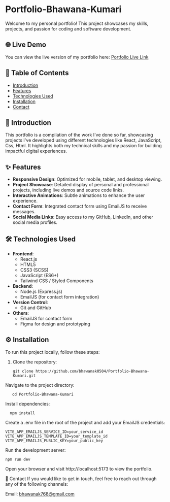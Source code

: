 # Portfolio-Bhawana-Kumari

Welcome to my personal portfolio! This project showcases my skills, projects, and passion for coding and software development.

## 🌐 Live Demo

You can view the live version of my portfolio here: [Portfolio Live Link](http://localhost:5173/)

## 📜 Table of Contents

- [Introduction](#introduction)
- [Features](#features)
- [Technologies Used](#technologies-used)
- [Installation](#installation)
- [Contact](#contact)

## 🚀 Introduction

This portfolio is a compilation of the work I've done so far, showcasing projects I've developed using different technologies like React, JavaScript, Css, Html. It highlights both my technical skills and my passion for building impactful digital experiences.

## ✨ Features

- **Responsive Design**: Optimized for mobile, tablet, and desktop viewing.
- **Project Showcase**: Detailed display of personal and professional projects, including live demos and source code links.
- **Interactive Animations**: Subtle animations to enhance the user experience.
- **Contact Form**: Integrated contact form using EmailJS to receive messages.
- **Social Media Links**: Easy access to my GitHub, LinkedIn, and other social media profiles.

## 🛠️ Technologies Used

- **Frontend**: 
  - React.js
  - HTML5
  - CSS3 (SCSS)
  - JavaScript (ES6+)
  - Tailwind CSS / Styled Components
- **Backend**:
  - Node.js (Express.js)
  - EmailJS (for contact form integration)
- **Version Control**:
  - Git and GitHub
- **Others**:
  - EmailJS for contact form
  - Figma for design and prototyping

## ⚙️ Installation

To run this project locally, follow these steps:

1. Clone the repository:
  
       git clone https://github.com/bhawanak0504/Portfolio-Bhawana-Kumari.git

Navigate to the project directory:


       cd Portfolio-Bhawana-Kumari

Install dependencies:

      npm install

Create a .env file in the root of the project and add your EmailJS credentials:

    VITE_APP_EMAILJS_SERVICE_ID=your_service_id
    VITE_APP_EMAILJS_TEMPLATE_ID=your_template_id
    VITE_APP_EMAILJS_PUBLIC_KEY=your_public_key

Run the development server:

    npm run dev

Open your browser and visit http://localhost:5173 to view the portfolio.

📧 Contact
If you would like to get in touch, feel free to reach out through any of the following channels:

Email: bhawanak768@gmail.com
